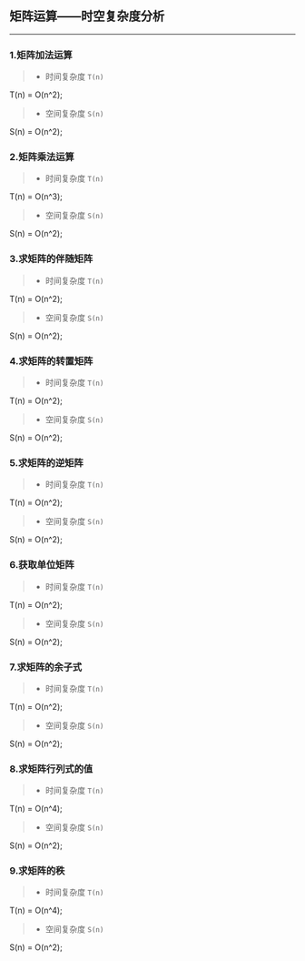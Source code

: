 ## 矩阵运算——时空复杂度分析
------
### 1.矩阵加法运算
> * 时间复杂度 `T(n)`

T(n) = O(n^2);

> * 空间复杂度 `S(n)`

S(n) = O(n^2);

### 2.矩阵乘法运算
> * 时间复杂度 `T(n)`

T(n) = O(n^3);

> * 空间复杂度 `S(n)`

S(n) = O(n^2);

### 3.求矩阵的伴随矩阵
> * 时间复杂度 `T(n)`

T(n) = O(n^2);

> * 空间复杂度 `S(n)`

S(n) = O(n^2);

### 4.求矩阵的转置矩阵
> * 时间复杂度 `T(n)`

T(n) = O(n^2);

> * 空间复杂度 `S(n)`

S(n) = O(n^2);

### 5.求矩阵的逆矩阵
> * 时间复杂度 `T(n)`

T(n) = O(n^2);

> * 空间复杂度 `S(n)`

S(n) = O(n^2);

### 6.获取单位矩阵
> * 时间复杂度 `T(n)`

T(n) = O(n^2);

> * 空间复杂度 `S(n)`

S(n) = O(n^2);

### 7.求矩阵的余子式
> * 时间复杂度 `T(n)`

T(n) = O(n^2);

> * 空间复杂度 `S(n)`

S(n) = O(n^2);

### 8.求矩阵行列式的值
> * 时间复杂度 `T(n)`

T(n) = O(n^4);

> * 空间复杂度 `S(n)`

S(n) = O(n^2);

### 9.求矩阵的秩
> * 时间复杂度 `T(n)`

T(n) = O(n^4);

> * 空间复杂度 `S(n)`

S(n) = O(n^2);
